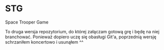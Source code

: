 # STG
Space Trooper Game

To druga wersja repozytorium, do której załączam gotową grę i będę na niej branchować.
Ponieważ dopiero uczę się obasługi Git'a, poprzednią wersję schrzaniłem koncertowo i usunąłem ^^
